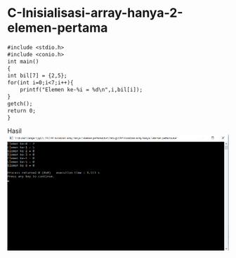 # C-Inisialisasi-array-hanya-2-elemen-pertama

    #include <stdio.h>
    #include <conio.h>
    int main()
    {
    int bil[7] = {2,5};
    for(int i=0;i<7;i++){
        printf("Elemen ke-%i = %d\n",i,bil[i]);
    }
    getch();
    return 0;
    }
    
Hasil
![img](https://github.com/Rafflesia3/C-Inisialisasi-array-hanya-2-elemen-pertama/blob/master/C++%20Inisialisasi%20array%20hanya%202%20elemen%20pertama.png?raw=true)
